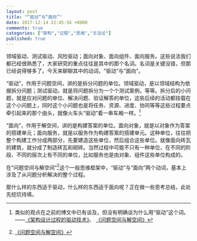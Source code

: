 ```yaml
---
layout: post
title: "“驱动”与“面向”"
date: 2017-12-14 22:45:56 +0800
comments: true
categories: ["架构","过程","思维","方法论"]
published: true
---
```


领域驱动、测试驱动、风险驱动；面向对象、面向组件、面向服务。这些说法我们都已经很熟悉了，大家研究的重点往往是其中的那个名词。名词是关键没错，但那已经说得够多了。今天来聊聊其中的动词，“驱动”与“面向”。

<!-- more -->

“驱动”，作用于问题空间，讲的是拆分问题的单位。领域驱动，是以领域结构为依据拆分问题；测试驱动，就是将问题拆分为一个个测试案例，等等。拆分后的小问题，就是应对问题的单位、解决问题、验证解答的单位，这些后续的活动都挂载在这个小问题上，同时这个小问题也是将任务、资源、进度、协同等等这些过程要点牵引起来的那个由头，就像火车头“驱动”着一串车厢一样。[^1]

“面向”，作用于解空间，讲的是构建答案的单位。面向对象，就是以对象作为答案的搭建单元；面向服务，就是以服务作为构建答案的搭建单元。这种单位，往往把整个构建工作分成两部分，先要建造这些单位，然后组合这些单位。就像面向砖瓦的建筑，就分成了制造砖瓦和砌砖。当然过程中可能不只有一种单位，在不同的阶段、不同的层次上有不同的单位，比如服务也是由对象、组件这些单位构成的。

在“问题空间与解空间”[^2]这个一般思维框架中，“驱动”与“面向”两个动词，基本上涉及了从问题分析解决的整个过程。

那什么样的东西适于驱动，什么样的东西适于面向呢？正在做一些思考总结，此处先挖坑待填。





[^1]: 类似的观点在之前的博文中已有谈及，但没有明确谈为什么用“驱动”这个词。——[《架构设计过程的驱动技术》](/blog/filter/filter.html?filterName=series&filterValue=架构设计过程的驱动技术&filterDes=Series%3A%20架构设计过程的驱动技术)、 [《问题空间与解空间》](/blog/2016/08/14/question2/)
[^2]: [《问题空间与解空间》](/blog/2016/08/14/question2/)